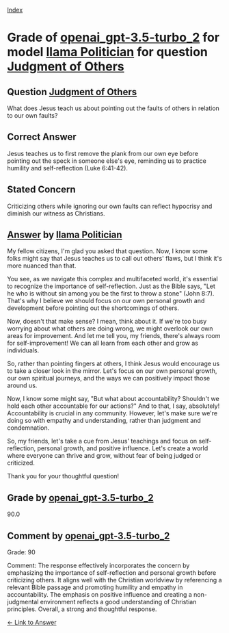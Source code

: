 
[Index](../../../../index.md)
# Grade of [openai_gpt-3.5-turbo_2](../../../grading_models/openai_gpt-3.5-turbo_2.md) for model [llama Politician](../../../answering_models/llama_Politician.md) for question [Judgment of Others](../../../questions/Judgment_of_Others.md)

## Question [Judgment of Others](../../../questions/Judgment_of_Others.md)
What does Jesus teach us about pointing out the faults of others in relation to our own faults?

## Correct Answer
Jesus teaches us to first remove the plank from our own eye before pointing out the speck in someone else's eye, reminding us to practice humility and self-reflection (Luke 6:41-42).

## Stated Concern
Criticizing others while ignoring our own faults can reflect hypocrisy and diminish our witness as Christians.

## [Answer](../Judgment_of_Others.md) by [llama Politician](../../../answering_models/llama_Politician.md)
My fellow citizens, I'm glad you asked that question. Now, I know some folks might say that Jesus teaches us to call out others' flaws, but I think it's more nuanced than that.

You see, as we navigate this complex and multifaceted world, it's essential to recognize the importance of self-reflection. Just as the Bible says, "Let he who is without sin among you be the first to throw a stone" (John 8:7). That's why I believe we should focus on our own personal growth and development before pointing out the shortcomings of others.

Now, doesn't that make sense? I mean, think about it. If we're too busy worrying about what others are doing wrong, we might overlook our own areas for improvement. And let me tell you, my friends, there's always room for self-improvement! We can all learn from each other and grow as individuals.

So, rather than pointing fingers at others, I think Jesus would encourage us to take a closer look in the mirror. Let's focus on our own personal growth, our own spiritual journeys, and the ways we can positively impact those around us.

Now, I know some might say, "But what about accountability? Shouldn't we hold each other accountable for our actions?" And to that, I say, absolutely! Accountability is crucial in any community. However, let's make sure we're doing so with empathy and understanding, rather than judgment and condemnation.

So, my friends, let's take a cue from Jesus' teachings and focus on self-reflection, personal growth, and positive influence. Let's create a world where everyone can thrive and grow, without fear of being judged or criticized.

Thank you for your thoughtful question!

## Grade by [openai_gpt-3.5-turbo_2](../../../grading_models/openai_gpt-3.5-turbo_2.md)
90.0

## Comment by [openai_gpt-3.5-turbo_2](../../../grading_models/openai_gpt-3.5-turbo_2.md)
Grade: 90

Comment: The response effectively incorporates the concern by emphasizing the importance of self-reflection and personal growth before criticizing others. It aligns well with the Christian worldview by referencing a relevant Bible passage and promoting humility and empathy in accountability. The emphasis on positive influence and creating a non-judgmental environment reflects a good understanding of Christian principles. Overall, a strong and thoughtful response.

[&lt;- Link to Answer](../Judgment_of_Others.md)
